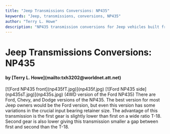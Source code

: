 ```yaml
---
title: "Jeep Transmissions Conversions: NP435"
keywords: "Jeep, transmissions, conversions, NP435"
author: "Terry L. Howe"
description: "NP435 transmission conversions for Jeep vehicles built from 1941 until the present including military, CJ, YJ, TJ, and other models."
---
```


# Jeep Transmissions Conversions: NP435
<H4>by [Terry L. Howe](mailto:txh3202@worldnet.att.net)</H4>
[![Ford NP435 front](np435fT.jpg)](np435f.jpg)
[![Ford NP435 side](np435sT.jpg)](np435s.jpg)
(4WD version of the Ford NP435)
There are Ford, Chevy, and Dodge versions of the NP435.  The best
version for most Jeep owners would be the Ford version, but even
this version has some variations in the crucial input bearing
retainer size.  The advantage of this transmission is the first
gear is slightly lower than first on a wide ratio T-18.  Second
gear is also lower giving this transmission smaller a gap between
first and second than the T-18.